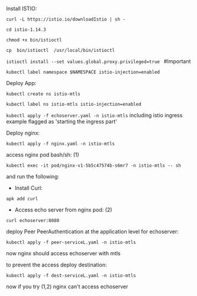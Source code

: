 Install ISTIO:

`curl -L https://istio.io/downloadIstio | sh -`


`cd istio-1.14.3`


`chmod +x bin/istioctl`


`cp  bin/istioctl  /usr/local/bin/istioctl`


`istioctl install --set values.global.proxy.privileged=true `    #Important


`kubectl label namespace $NAMESPACE istio-injection=enabled`


Deploy App:

`kubectl create ns istio-mtls`

`kubectl label ns istio-mtls istio-injection=enabled`

`kubectl apply -f echoserver.yaml -n istio-mtls`  including istio ingress example flagged as 'starting the ingress part'

Deploy nginx:

`kubectl apply -f nginx.yaml -n istio-mtls`

access nginx pod bash/sh: (1)

`kubectl exec -it pod/nginx-v1-5b5c47574b-s6mr7 -n istio-mtls -- sh`

and run the following:
- Install Curl:

`apk add curl`

- Access echo server from nginx pod: (2)

`curl echoserver:8080`


deploy Peer PeerAuthentication at the application level for echoserver:

`kubectl apply -f peer-serviceL.yaml -n istio-mtls`

now nginx should access echoserver with mtls 

to prevent the access deploy destination:

`kubectl apply -f dest-serviceL.yaml -n istio-mtls`

now if you try (1,2) nginx can't access echoserver






